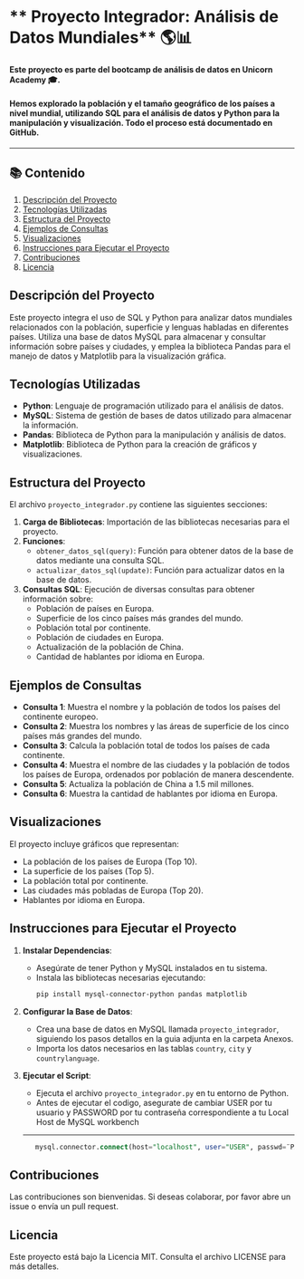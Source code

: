 #  ** Proyecto Integrador: Análisis de Datos Mundiales** 🌎📊

#### Este proyecto es parte del bootcamp de análisis de datos en Unicorn Academy 🎓. 
#### Hemos explorado la población y el tamaño geográfico de los países a nivel mundial, utilizando SQL para el análisis de datos y Python para la manipulación y visualización. Todo el proceso está documentado en GitHub.
---


## 📚 Contenido
1. [Descripción del Proyecto](#descripción-del-proyecto)
2. [Tecnologías Utilizadas](#tecnologías-utilizadas)
3. [Estructura del Proyecto](#estructura-del-proyecto)
4. [Ejemplos de Consultas](#ejemplos-de-consultas)
5. [Visualizaciones](#visualizaciones)
6. [Instrucciones para Ejecutar el Proyecto](#instrucciones-para-ejecutar-el-proyecto)
7. [Contribuciones](#contribuciones)
8. [Licencia](#licencia)

## **Descripción del Proyecto**
Este proyecto integra el uso de SQL y Python para analizar datos mundiales relacionados con la población, superficie y lenguas habladas en diferentes países. Utiliza una base de datos MySQL para almacenar y consultar información sobre países y ciudades, y emplea la biblioteca Pandas para el manejo de datos y Matplotlib para la visualización gráfica.

## **Tecnologías Utilizadas**
- **Python**: Lenguaje de programación utilizado para el análisis de datos.
- **MySQL**: Sistema de gestión de bases de datos utilizado para almacenar la información.
- **Pandas**: Biblioteca de Python para la manipulación y análisis de datos.
- **Matplotlib**: Biblioteca de Python para la creación de gráficos y visualizaciones.

## **Estructura del Proyecto**
El archivo `proyecto_integrador.py` contiene las siguientes secciones:

1. **Carga de Bibliotecas**: Importación de las bibliotecas necesarias para el proyecto.
2. **Funciones**:
   - `obtener_datos_sql(query)`: Función para obtener datos de la base de datos mediante una consulta SQL.
   - `actualizar_datos_sql(update)`: Función para actualizar datos en la base de datos.
3. **Consultas SQL**: Ejecución de diversas consultas para obtener información sobre:
   - Población de países en Europa.
   - Superficie de los cinco países más grandes del mundo.
   - Población total por continente.
   - Población de ciudades en Europa.
   - Actualización de la población de China.
   - Cantidad de hablantes por idioma en Europa.

## **Ejemplos de Consultas**
- **Consulta 1**: Muestra el nombre y la población de todos los países del continente europeo.
- **Consulta 2**: Muestra los nombres y las áreas de superficie de los cinco países más grandes del mundo.
- **Consulta 3**: Calcula la población total de todos los países de cada continente.
- **Consulta 4**: Muestra el nombre de las ciudades y la población de todos los países de Europa, ordenados por población de manera descendente.
- **Consulta 5**: Actualiza la población de China a 1.5 mil millones.
- **Consulta 6**: Muestra la cantidad de hablantes por idioma en Europa.

## **Visualizaciones**
El proyecto incluye gráficos que representan:
- La población de los países de Europa (Top 10).
- La superficie de los países (Top 5).
- La población total por continente.
- Las ciudades más pobladas de Europa (Top 20).
- Hablantes por idioma en Europa.

## **Instrucciones para Ejecutar el Proyecto**
1. **Instalar Dependencias**:
   - Asegúrate de tener Python y MySQL instalados en tu sistema.
   - Instala las bibliotecas necesarias ejecutando:
     ```bash
     pip install mysql-connector-python pandas matplotlib
     ```

2. **Configurar la Base de Datos**:
   - Crea una base de datos en MySQL llamada `proyecto_integrador`, siguiendo los pasos detallos en la guia adjunta 
     en la carpeta Anexos.
   - Importa los datos necesarios en las tablas `country`, `city` y `countrylanguage`. 


3. **Ejecutar el Script**:
   - Ejecuta el archivo `proyecto_integrador.py` en tu entorno de Python.
   - Antes de ejecutar el codigo, asegurate de cambiar USER por tu usuario y PASSWORD por tu contraseña correspondiente a tu Local Host de MySQL workbench
    ---  
   ```sql   
      mysql.connector.connect(host="localhost", user="USER", passwd=¨PASSWORD")

## **Contribuciones**
Las contribuciones son bienvenidas. Si deseas colaborar, por favor abre un issue o envía un pull request.

## **Licencia**
Este proyecto está bajo la Licencia MIT. Consulta el archivo LICENSE para más detalles.
